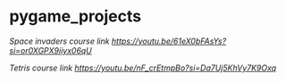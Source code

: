 # pygame_projects


*Space invaders course link*
*https://youtu.be/61eX0bFAsYs?si=or0XGPX9iiyx06qU*

*Tetris course link*
*https://youtu.be/nF_crEtmpBo?si=Da7Uj5KhVy7K9Oxq*